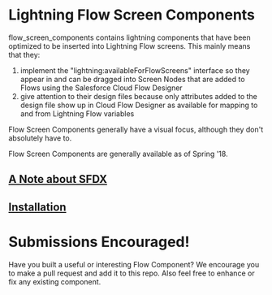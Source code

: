 

# Lightning Flow Screen Components
flow_screen_components contains lightning components that have been optimized to be inserted into Lightning Flow screens. This mainly means that they:
1) implement the "lightning:availableForFlowScreens" interface so they appear in and can be dragged into Screen Nodes that are added to Flows using the Salesforce Cloud Flow Designer
2) give attention to their design files because only attributes added to the design file show up in Cloud Flow Designer as available for mapping to and from Lightning Flow variables

Flow Screen Components generally have a visual focus, although they don't absolutely have to.

Flow Screen Components are generally available as of Spring '18.


## [A Note about SFDX](../sfdxintro.md)

## [Installation](../install.md)

# Submissions Encouraged!
Have you built a useful or interesting Flow Component? We encourage you to make a pull request and add it to this repo. Also feel free to enhance or fix any existing component.
